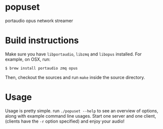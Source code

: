 # popuset
portaudio opus network streamer

Build instructions
==================
Make sure you have `libportaudio`, `libzmq` and `libopus` installed.  For example, on OSX, run:
```
$ brew install portaudio zmq opus
```

Then, checkout the sources and run `make` inside the source directory.


Usage
=====

Usage is pretty simple.  run `./popuset --help` to see an overview of options, along with example command line usages.  Start one server and one client, (clients have the `-r` option specified) and enjoy your audio!
